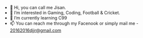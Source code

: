 - 👋 Hi, you can call me Jisan.
- 👀 I’m interested in Gaming, Coding, Football & Cricket.
- 🌱 I’m currently learning C99
- 📫 You can reach me through my Facenook or simply mail me - 20162016djjr@gmail.com

<!---
JisanJibran/JisanJibran is a ✨ special ✨ repository because its `README.md` (this file) appears on your GitHub profile.
You can click the Preview link to take a look at your changes.
--->
